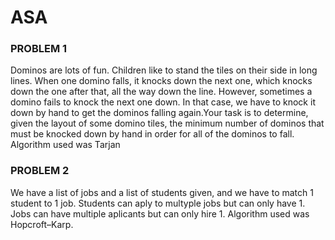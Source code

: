 ASA
===

### PROBLEM 1

Dominos are lots of fun. Children like to stand the tiles on their side in long lines. 
When one domino falls, it knocks down the next one, which knocks down the one after that, all the way
down the line. 
However, sometimes a domino fails to knock the next one down. In that case,
we have to knock it down by hand to get the dominos falling again.Your task is to determine, given the layout of some domino tiles, the minimum number of dominos that must be knocked down by hand in order for all of the dominos to fall.
Algorithm used was Tarjan

### PROBLEM 2

We have a list of jobs and a list of students given, and we have to match 1 student to 1 job.
Students can aply to multyple jobs but can only have 1.
Jobs can have multiple aplicants but can only hire 1.
Algorithm used was Hopcroft–Karp.
